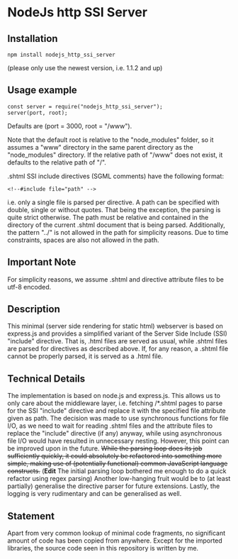 # NodeJs http SSI Server

## Installation

```
npm install nodejs_http_ssi_server
```

(please only use the newest version, i.e. 1.1.2 and up)

## Usage example

```
const server = require("nodejs_http_ssi_server");
server(port, root);
```

Defaults are (port = 3000, root = "/www").

Note that the default root is relative to the "node_modules" folder, so it assumes a "www" directory in the same parent directory as the "node_modules" directory. If the relative path of "/www" does not exist, it defaults to the relative path of "/".

.shtml SSI include directives (SGML comments) have the following format:

```
<!--#include file="path" --> 
```

i.e. only a single file is parsed per directive. A path can be specified with double, single or without quotes. That being the exception, the parsing is quite strict otherwise. The path must be relative and contained in the directory of the current .shtml document that is being parsed. Additionally, the pattern "../" is not allowed in the path for simplicity reasons. Due to time constraints, spaces are also not allowed in the path.

## Important Note

For simplicity reasons, we assume .shtml and directive attribute files to be utf-8 encoded.

## Description

This minimal (server side rendering for static html) webserver is based on express.js and provides a simplified variant of the Server Side Include (SSI) "include" directive. That is, .html files are served as usual, while .shtml files are parsed for directives as described above. If, for any reason, a .shtml file cannot be properly parsed, it is served as a .html file.

## Technical Details

The implementation is based on node.js and express.js. This allows us to only care about the middleware layer, i.e. fetching /\*.shtml pages to parse for the SSI "include" directive and replace it with the specified file attribute given as path. The decision was made to use synchronous functions for file I/O, as we need to wait for reading .shtml files and the attribute files to replace the "include" directive (if any) anyway, while using asynchronous file I/O would have resulted in unnecessary nesting. However, this point can be improved upon in the future. ~~While the parsing loop does its job sufficiently quickly, it could absolutely be refactored into something more simple, making use of (potentially functional) common JavaScript language constructs.~~ (**Edit** The initial parsing loop bothered me enough to do a quick refactor using regex parsing) Another low-hanging fruit would be to (at least partially) generalise the directive parser for future extensions. Lastly, the logging is very rudimentary and can be generalised as well.

## Statement

Apart from very common lookup of minimal code fragments, no significant amount of code has been copied from anywhere. Except for the imported libraries, the source code seen in this repository is written by me.
 


